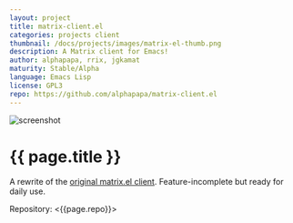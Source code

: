 ```yaml
---
layout: project
title: matrix-client.el
categories: projects client
thumbnail: /docs/projects/images/matrix-el-thumb.png
description: A Matrix client for Emacs!
author: alphapapa, rrix, jgkamat
maturity: Stable/Alpha
language: Emacs Lisp
license: GPL3
repo: https://github.com/alphapapa/matrix-client.el
---
```


![screenshot](/docs/projects/images/matrix-el.png "{{ page.title }}")

# {{ page.title }}
A rewrite of the [original matrix.el client](http://doc.rix.si/projects/matrix.el.html).  Feature-incomplete but ready for daily use.

Repository: <{{page.repo}}>
